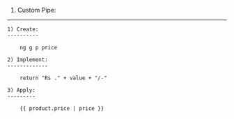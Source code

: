 
1) Custom Pipe:
---------------

    1) Create:
    ----------

        ng g p price

    2) Implement:
    -------------

        return "Rs ." + value + "/-"

    3) Apply:
    ---------

        {{ product.price | price }}
